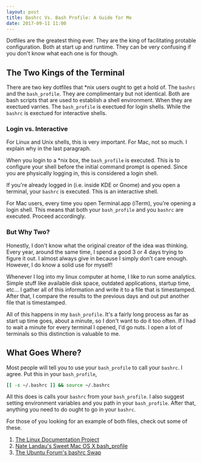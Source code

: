 ```yaml
---
layout: post
title: Bashrc Vs. Bash Profile: A Guide for Me
date: 2017-09-11 11:00
---
```


Dotfiles are the greatest thing ever.
They are the king of facilitating protable configuration.
Both at start up and runtime.
They can be very confusing if you don't know what each one is for though.

## The Two Kings of the Terminal

There are two key dotfiles that *nix users ought to get a hold of.
The `bashrc` and the `bash_profile`.
They are complimentary but not identical.
Both are bash scripts that are used to establish a shell environment.
When they are exectued varries.
The `bash_profile` is exectued for login shells.
While the `bashrc` is exectued for interactive shells.

### Login vs. Interactive 

For Linux and Unix shells, this is very important.
For Mac, not so much.
I explain why in the last paragraph.

When you login to a *nix box, the `bash_profile` is executed.
This is to configure your shell before the initial command prompt is opened.
Since you are physically logging in, this is considered a login shell.

If you're already logged in (i.e. inside KDE or Gnome) and you open a terminal, your `bashrc` is executed.
This is an interactive shell.

For Mac users, every time you open Terminal.app (iTerm), you're opening a login shell.
This means that both your `bash_profile` and you `bashrc` are executed.
Proceed accordingly.

### But Why Two?

Honestly, I don't know what the original creator of the idea was thinking.
Every year, around the same time, I spend a good 3 or 4 days trying to figure it out.
I almost always give in because I simply don't care enough.
However, I do know a solid use for myself!

Whenever I log into my linux computer at home, I like to run some analytics.
Simple stuff like available disk space, outdated applications, startup time, etc...
I gather all of this information and write it to a file that is timestamped.
After that, I compare the results to the previous days and out put another file that is timestamped.

All of this happens in my `bash_profile`.
It's a fairly long process as far as start up time goes, about a minute, so I don't want to do it too often.
If I had to wait a minute for every terminal I opened, I'd go nuts.
I open a lot of terminals so this distinction is valuable to me.

## What Goes Where?

Most people will tell you to use your `bash_profile` to call your `bashrc`.
I agree.
Put this in your `bash_profile`,

```bash
[[ -s ~/.bashrc ]] && source ~/.bashrc
```

All this does is calls your `bashrc` from your `bash_profile`.
I also suggest setting environment variables and you path in your `bash_profile`.
After that, anything you need to do ought to go in your `bashrc`.

For those of you looking for an example of both files, check out some of these.

1. [The Linux Documentation Project][1]
2. [Nate Landau's Sweet Mac OS X bash_profile][2]
3. [The Ubuntu Forum's bashrc Swap][3]

[1]: http://tldp.org/LDP/abs/html/sample-bashrc.html
[2]: https://gist.github.com/natelandau/10654137
[3]: https://ubuntuforums.org/showthread.php?t=679762
